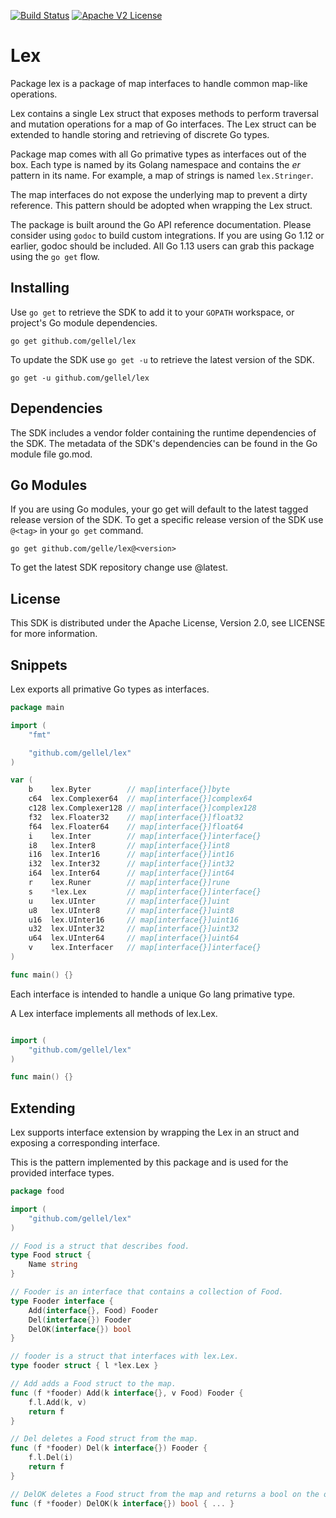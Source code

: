 [![Build Status](https://travis-ci.org/gellel/lex.svg?branch=master)](https://travis-ci.org/gellel/lex)
[![Apache V2 License](https://img.shields.io/badge/license-Apache%20V2-blue.svg)](https://github.com/gellel/lex/blob/master/LICENSE)

# Lex

Package lex is a package of map interfaces to handle common map-like operations.

Lex contains a single Lex struct that exposes methods to perform traversal and mutation operations
for a map of Go interfaces. The Lex struct can be extended to handle storing and retrieving
of discrete Go types.

Package map comes with all Go primative types as interfaces out of the box. Each type is named by
its Golang namespace and contains the _er_ pattern in its name. For example, a map of strings is
named `lex.Stringer`.

The map interfaces do not expose the underlying map to prevent a dirty reference.
This pattern should be adopted when wrapping the Lex struct.

The package is built around the Go API reference documentation. Please consider using `godoc`
to build custom integrations. If you are using Go 1.12 or earlier, godoc should be included. All
Go 1.13 users can grab this package using the `go get` flow.

## Installing

Use `go get` to retrieve the SDK to add it to your `GOPATH` workspace, or project's Go module dependencies.

```go get github.com/gellel/lex```

To update the SDK use `go get -u` to retrieve the latest version of the SDK.

```go get -u github.com/gellel/lex```

## Dependencies

The SDK includes a vendor folder containing the runtime dependencies of the SDK. The metadata of the SDK's dependencies can be found in the Go module file go.mod.

## Go Modules

If you are using Go modules, your go get will default to the latest tagged release version of the SDK. To get a specific release version of the SDK use `@<tag>` in your `go get` command.

```go get github.com/gelle/lex@<version>```

To get the latest SDK repository change use @latest.

## License

This SDK is distributed under the Apache License, Version 2.0, see LICENSE for more information.

## Snippets

Lex exports all primative Go types as interfaces. 

```Go
package main

import (
    "fmt"

    "github.com/gellel/lex"
)

var (
    b    lex.Byter        // map[interface{}]byte
    c64  lex.Complexer64  // map[interface{}]complex64
    c128 lex.Complexer128 // map[interface{}]complex128
    f32  lex.Floater32    // map[interface{}]float32
    f64  lex.Floater64    // map[interface{}]float64
    i    lex.Inter        // map[interface{}]interface{}
    i8   lex.Inter8       // map[interface{}]int8
    i16  lex.Inter16      // map[interface{}]int16
    i32  lex.Inter32      // map[interface{}]int32
    i64  lex.Inter64      // map[interface{}]int64
    r    lex.Runer        // map[interface{}]rune
    s    *lex.Lex         // map[interface{}]interface{}
    u    lex.UInter       // map[interface{}]uint
    u8   lex.UInter8      // map[interface{}]uint8
    u16  lex.UInter16     // map[interface{}]uint16
    u32  lex.UInter32     // map[interface{}]uint32
    u64  lex.UInter64     // map[interface{}]uint64
    v    lex.Interfacer   // map[interface{}]interface{}
)

func main() {}
```

Each interface is intended to handle a unique Go lang primative type.

A Lex interface implements all methods of lex.Lex.

```Go

import (
    "github.com/gellel/lex"
)

func main() {}
```

## Extending

Lex supports interface extension by wrapping the Lex in an struct and exposing a corresponding interface.

This is the pattern implemented by this package and is used for the provided interface types.

```Go
package food 

import (
    "github.com/gellel/lex"
)

// Food is a struct that describes food.
type Food struct {
    Name string
}

// Fooder is an interface that contains a collection of Food.
type Fooder interface {
    Add(interface{}, Food) Fooder
    Del(interface{}) Fooder
    DelOK(interface{}) bool
}

// fooder is a struct that interfaces with lex.Lex.
type fooder struct { l *lex.Lex }

// Add adds a Food struct to the map.
func (f *fooder) Add(k interface{}, v Food) Fooder {
    f.l.Add(k, v)
    return f
}

// Del deletes a Food struct from the map.
func (f *fooder) Del(k interface{}) Fooder { 
    f.l.Del(i)
    return f
}

// DelOK deletes a Food struct from the map and returns a bool on the outcome of the transaction.
func (f *fooder) DelOK(k interface{}) bool { ... }
```